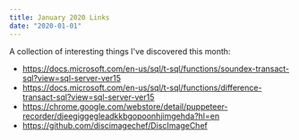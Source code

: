 ```yaml
---
title: January 2020 Links
date: "2020-01-01"
---
```


A collection of interesting things I've discovered this month:

* https://docs.microsoft.com/en-us/sql/t-sql/functions/soundex-transact-sql?view=sql-server-ver15
* https://docs.microsoft.com/en-us/sql/t-sql/functions/difference-transact-sql?view=sql-server-ver15
* https://chrome.google.com/webstore/detail/puppeteer-recorder/djeegiggegleadkkbgopoonhjimgehda?hl=en
* https://github.com/discimagechef/DiscImageChef